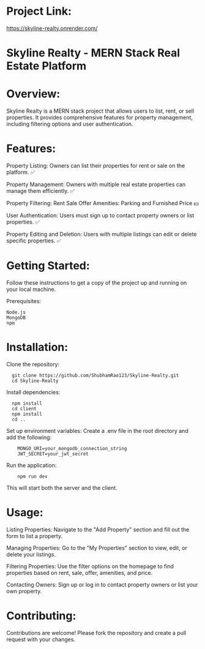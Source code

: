 # Project Link: 
  https://skyline-realty.onrender.com/

# Skyline Realty - MERN Stack Real Estate Platform

# Overview:

  Skyline Realty is a MERN stack project that allows users to list, rent, or sell properties. It provides comprehensive features for property management, including filtering     options and user authentication.

# Features:

  Property Listing: Owners can list their properties for rent or sale on the platform. ✅
  
   Property Management: Owners with multiple real estate properties can manage them efficiently. ✅
  
   Property Filtering:
     Rent
     Sale
     Offer
     Amenities: Parking and Furnished
     Price 💵
    
  User Authentication: Users must sign up to contact property owners or list properties. ✅
  
  Property Editing and Deletion: Users with multiple listings can edit or delete specific properties. ✅

# Getting Started:

  Follow these instructions to get a copy of the project up and running on your local machine.
  
  Prerequisites:

    Node.js
    MongoDB
    npm

# Installation:

  Clone the repository:

      git clone https://github.com/ShubhamRao123/Skyline-Realty.git
      cd Skyline-Realty

  Install dependencies:

      npm install
      cd client
      npm install
      cd ..

  Set up environment variables:
      Create a .env file in the root directory and add the following:

        MONGO_URI=your_mongodb_connection_string
        JWT_SECRET=your_jwt_secret

  Run the application:

        npm run dev

   This will start both the server and the client.

# Usage:

  Listing Properties: Navigate to the "Add Property" section and fill out the form to list a property.
  
  Managing Properties: Go to the "My Properties" section to view, edit, or delete your listings.
  
  Filtering Properties: Use the filter options on the homepage to find properties based on rent, sale, offer, amenities, and price.
  
  Contacting Owners: Sign up or log in to contact property owners or list your own property.

# Contributing:

  Contributions are welcome! Please fork the repository and create a pull request with your changes.
